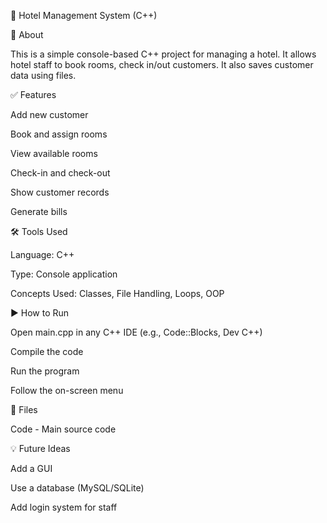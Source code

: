 🏨 Hotel Management System (C++)


📌 About

This is a simple console-based C++ project for managing a hotel. It allows hotel staff to book rooms, check in/out customers. It also saves customer data using files.


✅ Features

Add new customer

Book and assign rooms

View available rooms

Check-in and check-out

Show customer records

Generate bills


🛠 Tools Used

Language: C++

Type: Console application

Concepts Used: Classes, File Handling, Loops, OOP


▶️ How to Run

Open main.cpp in any C++ IDE (e.g., Code::Blocks, Dev C++)

Compile the code

Run the program

Follow the on-screen menu


📁 Files

Code - Main source code


💡 Future Ideas

Add a GUI

Use a database (MySQL/SQLite)

Add login system for staff
